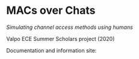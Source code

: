 # MACs over Chats

*Simulating channel access methods using humans*

Valpo ECE Summer Scholars project (2020)

Documentation and information site: [](https://wiredlab.github.io/macs-over-chats)
